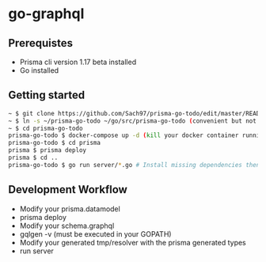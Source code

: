 # go-graphql

## Prerequistes
- Prisma cli version 1.17 beta installed
- Go installed
## Getting started

```sh
~ $ git clone https://github.com/Sach97/prisma-go-todo/edit/master/README.md 
~ $ ln -s ~/prisma-go-todo ~/go/src/prisma-go-todo (convenient but not required see https://codebasecamp.com/2017/04/25/Project-Structure-Go.1/ for an explanation of symlinks )
~ $ cd prisma-go-todo
prisma-go-todo $ docker-compose up -d (kill your docker container running with you have errors)
prisma-go-todo $ cd prisma
prisma $ prisma deploy
prisma $ cd ..
prisma-go-todo $ go run server/*.go # Install missing dependencies then rerun this command
```

## Development Workflow

- Modify your prisma.datamodel
- prisma deploy
- Modify your schema.graphql
- gqlgen -v (must be executed in your GOPATH)
- Modify your generated tmp/resolver with the prisma generated types
- run server

